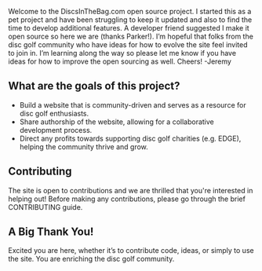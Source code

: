 Welcome to the DiscsInTheBag.com open source project. I started this as a pet project and have been struggling to keep it updated and also to find the time to develop additional features. A developer friend suggested I make it open source so here we are (thanks Parker!). I’m hopeful that folks from the disc golf community who have ideas for how to evolve the site feel invited to join in. I’m learning along the way so please let me know if you have ideas for how to improve the open sourcing as well. Cheers! -Jeremy

## What are the goals of this project?
- Build a website that is community-driven and serves as a resource for disc golf enthusiasts.
- Share authorship of the website, allowing for a collaborative development process.
- Direct any profits towards supporting disc golf charities (e.g. EDGE), helping the community thrive and grow.

## Contributing
The site is open to contributions and we are thrilled that you're interested in helping out! Before making any contributions, please go through the brief CONTRIBUTING guide.

## A Big Thank You!
Excited you are here, whether it’s to contribute code, ideas, or simply to use the site. You are enriching the disc golf community.
